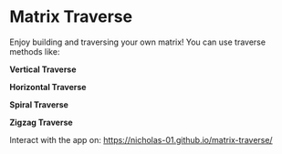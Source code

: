 # Matrix Traverse
Enjoy building and traversing your own matrix! You can use traverse methods like:


**Vertical Traverse**


**Horizontal Traverse**


**Spiral Traverse**


**Zigzag Traverse** 


Interact with the app on: https://nicholas-01.github.io/matrix-traverse/
